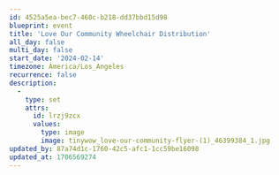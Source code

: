 ```yaml
---
id: 4525a5ea-bec7-460c-b218-dd37bbd15d98
blueprint: event
title: 'Love Our Community Wheelchair Distribution'
all_day: false
multi_day: false
start_date: '2024-02-14'
timezone: America/Los_Angeles
recurrence: false
description:
  -
    type: set
    attrs:
      id: lrzj9zcx
      values:
        type: image
        image: tinywow_love-our-community-flyer-(1)_46399384_1.jpg
updated_by: 87a74d1c-1760-42c5-afc1-1cc59be16098
updated_at: 1706569274
---
```

